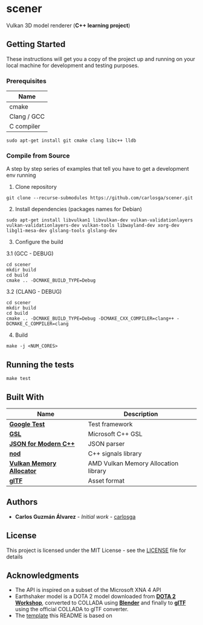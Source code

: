 # scener

Vulkan 3D model renderer (**C++ learning project**)

## Getting Started

These instructions will get you a copy of the project up and running on your local machine for development and testing purposes.

### Prerequisites

| Name        |
|-------------|
| cmake       |
| Clang / GCC |
| C compiler  |

```
sudo apt-get install git cmake clang libc++ lldb
```

### Compile from Source

A step by step series of examples that tell you have to get a development env running

1. Clone repository

```
git clone --recurse-submodules https://github.com/carlosga/scener.git
```

2. Install dependencies (packages names for Debian)

```
sudo apt-get install libvulkan1 libvulkan-dev vulkan-validationlayers vulkan-validationlayers-dev vulkan-tools libwayland-dev xorg-dev libgl1-mesa-dev glslang-tools glslang-dev
```

3. Configure the build

3.1 (GCC - DEBUG)

```
cd scener
mkdir build
cd build
cmake .. -DCMAKE_BUILD_TYPE=Debug
```

3.2 (CLANG - DEBUG)

```
cd scener
mkdir build
cd build
cmake .. -DCMAKE_BUILD_TYPE=Debug -DCMAKE_CXX_COMPILER=clang++ -DCMAKE_C_COMPILER=clang
```

4. Build

```
make -j <NUM_CORES>
```

## Running the tests

```
make test
```
## Built With

| Name                                                                                              | Description                          |
|---------------------------------------------------------------------------------------------------|--------------------------------------|
| [**Google Test**](https://code.google.com/p/googletest/)                                          | Test framework                       |
| [**GSL**](https://github.com/Microsoft/GSL)                                                       | Microsoft C++ GSL                    |
| [**JSON for Modern C++**](https://github.com/nlohmann/json)                                       | JSON parser                          |
| [**nod**](https://github.com/fr00b0/nod)                                                          | C++ signals library                  |
| [**Vulkan Memory Allocator**](https://github.com/GPUOpen-LibrariesAndSDKs/VulkanMemoryAllocator)  | AMD Vulkan Memory Allocation library |
| [**glTF**](https://github.com/KhronosGroup/glTF)                                                  | Asset format                         |

## Authors

* **Carlos Guzmán Álvarez** - *Initial work* - [carlosga](https://github.com/carlosga)

## License

This project is licensed under the MIT License - see the [LICENSE](LICENSE) file for details

## Acknowledgments

* The API is inspired on a subset of the Microsoft XNA 4 API
* Earthshaker model is a DOTA 2 model downloaded from [**DOTA 2 Workshop**](http://www.dota2.com/workshop/requirements),
  converted to COLLADA using [**Blender**](https://www.blender.org/) and finally to [**glTF**](https://github.com/KhronosGroup/glTF)
  using the official COLLADA to glTF converter.
* The [template](https://gist.github.com/PurpleBooth/109311bb0361f32d87a2) this README is based on
